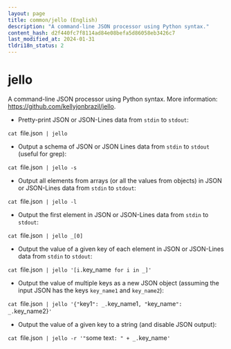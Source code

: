 ```yaml
---
layout: page
title: common/jello (English)
description: "A command-line JSON processor using Python syntax."
content_hash: d2f440fc7f8114ad84e08befa5d86058eb3426c7
last_modified_at: 2024-01-31
tldri18n_status: 2
---
```

# jello

A command-line JSON processor using Python syntax.
More information: <https://github.com/kellyjonbrazil/jello>.

- Pretty-print JSON or JSON-Lines data from `stdin` to `stdout`:

`cat `<span class="tldr-var badge badge-pill bg-dark-lm bg-white-dm text-white-lm text-dark-dm font-weight-bold">file.json</span>` | jello`

- Output a schema of JSON or JSON Lines data from `stdin` to `stdout` (useful for grep):

`cat `<span class="tldr-var badge badge-pill bg-dark-lm bg-white-dm text-white-lm text-dark-dm font-weight-bold">file.json</span>` | jello -s`

- Output all elements from arrays (or all the values from objects) in JSON or JSON-Lines data from `stdin` to `stdout`:

`cat `<span class="tldr-var badge badge-pill bg-dark-lm bg-white-dm text-white-lm text-dark-dm font-weight-bold">file.json</span>` | jello -l`

- Output the first element in JSON or JSON-Lines data from `stdin` to `stdout`:

`cat `<span class="tldr-var badge badge-pill bg-dark-lm bg-white-dm text-white-lm text-dark-dm font-weight-bold">file.json</span>` | jello _[0]`

- Output the value of a given key of each element in JSON or JSON-Lines data from `stdin` to `stdout`:

`cat `<span class="tldr-var badge badge-pill bg-dark-lm bg-white-dm text-white-lm text-dark-dm font-weight-bold">file.json</span>` | jello '[i.`<span class="tldr-var badge badge-pill bg-dark-lm bg-white-dm text-white-lm text-dark-dm font-weight-bold">key_name</span>` for i in _]'`

- Output the value of multiple keys as a new JSON object (assuming the input JSON has the keys `key_name1` and `key_name2`):

`cat `<span class="tldr-var badge badge-pill bg-dark-lm bg-white-dm text-white-lm text-dark-dm font-weight-bold">file.json</span>` | jello '{"`<span class="tldr-var badge badge-pill bg-dark-lm bg-white-dm text-white-lm text-dark-dm font-weight-bold">key1</span>`": _.`<span class="tldr-var badge badge-pill bg-dark-lm bg-white-dm text-white-lm text-dark-dm font-weight-bold">key_name1</span>`, "`<span class="tldr-var badge badge-pill bg-dark-lm bg-white-dm text-white-lm text-dark-dm font-weight-bold">key_name</span>`": _.`<span class="tldr-var badge badge-pill bg-dark-lm bg-white-dm text-white-lm text-dark-dm font-weight-bold">key_name2}</span>`'`

- Output the value of a given key to a string (and disable JSON output):

`cat `<span class="tldr-var badge badge-pill bg-dark-lm bg-white-dm text-white-lm text-dark-dm font-weight-bold">file.json</span>` | jello -r '"`<span class="tldr-var badge badge-pill bg-dark-lm bg-white-dm text-white-lm text-dark-dm font-weight-bold">some text</span>`: " + _.`<span class="tldr-var badge badge-pill bg-dark-lm bg-white-dm text-white-lm text-dark-dm font-weight-bold">key_name</span>`'`
